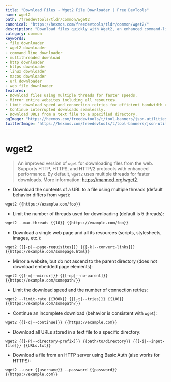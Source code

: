 ```yaml
---
title: "Download Files - Wget2 File Downloader | Free DevTools"
name: wget2
path: /freedevtools/tldr/common/wget2
canonical: "https://hexmos.com/freedevtools/tldr/common/wget2/"
description: "Download files quickly with Wget2, an enhanced command-line file downloader. Enjoy multithreaded downloads, HTTP/2 support and improved performance. Free online tool, no registration required."
category: common
keywords:
- file downloader
- wget2 downloader
- command line downloader
- multithreaded download
- http downloader
- https downloader
- linux downloader
- macos downloader
- url downloader
- web file downloader
features:
- Download files using multiple threads for faster speeds.
- Mirror entire websites including all resources.
- Limit download speed and connection retries for efficient bandwidth usage.
- Continue interrupted downloads seamlessly.
- Download URLs from a text file to a specified directory.
ogImage: "https://hexmos.com/freedevtools/t/tool-banners/json-utilities-banner.png"
twitterImage: "https://hexmos.com/freedevtools/t/tool-banners/json-utilities-banner.png"
---
```


# wget2

> An improved version of `wget` for downloading files from the web.
> Supports HTTP, HTTPS, and HTTP/2 protocols with enhanced performance.
> By default, `wget2` uses multiple threads for faster downloads.
> More information: <https://manned.org/wget2>.

- Download the contents of a URL to a file using multiple threads (default behavior differs from `wget`):

`wget2 {{https://example.com/foo}}`

- Limit the number of threads used for downloading (default is 5 threads):

`wget2 --max-threads {{10}} {{https://example.com/foo}}`

- Download a single web page and all its resources (scripts, stylesheets, images, etc.):

`wget2 {{[-p|--page-requisites]}} {{[-k|--convert-links]}} {{https://example.com/somepage.html}}`

- Mirror a website, but do not ascend to the parent directory (does not download embedded page elements):

`wget2 {{[-m|--mirror]}} {{[-np|--no-parent]}} {{https://example.com/somepath/}}`

- Limit the download speed and the number of connection retries:

`wget2 --limit-rate {{300k}} {{[-t|--tries]}} {{100}} {{https://example.com/somepath/}}`

- Continue an incomplete download (behavior is consistent with `wget`):

`wget2 {{[-c|--continue]}} {{https://example.com}}`

- Download all URLs stored in a text file to a specific directory:

`wget2 {{[-P|--directory-prefix]}} {{path/to/directory}} {{[-i|--input-file]}} {{URLs.txt}}`

- Download a file from an HTTP server using Basic Auth (also works for HTTPS):

`wget2 --user {{username}} --password {{password}} {{https://example.com}}`
